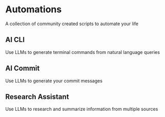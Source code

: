# Automations

A collection of community created scripts to automate your life

## AI CLI

Use LLMs to generate terminal commands from natural language queries

## AI Commit

Use LLMs to generate your commit messages

## Research Assistant

Use LLMs to research and summarize information from multiple sources
